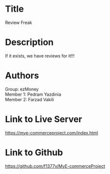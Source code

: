 # Title
  Review Freak
# Description 
  If it exists, we have reviews for it!!!
# Authors 
  Group: ezMoney\
  Member 1: Pedram Yazdinia\
  Member 2: Farzad Vakili
# Link to Live Server 
  https://mye-commerceproject.com/index.html
# Link to Github
  https://github.com/f1377v/MyE-commerceProject
